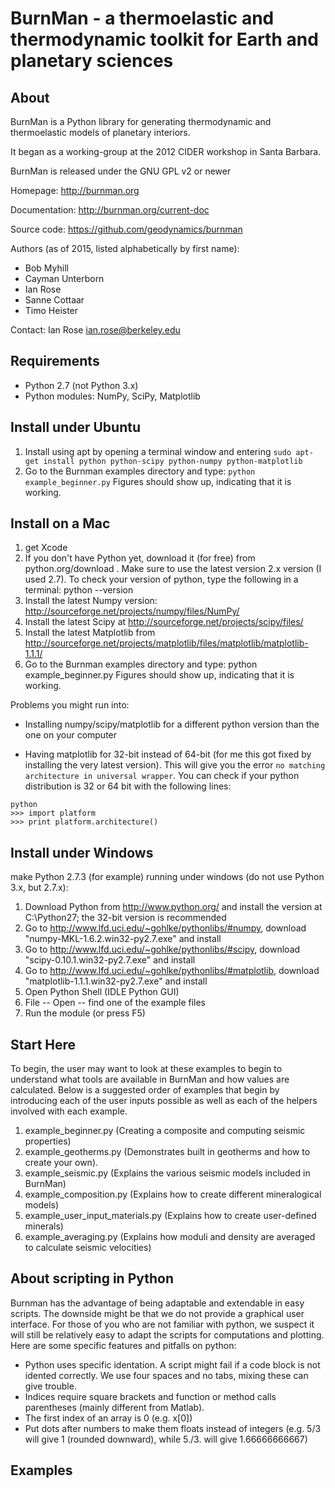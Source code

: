 # BurnMan - a thermoelastic and thermodynamic toolkit for Earth and planetary sciences

## About

BurnMan is a Python library for generating thermodynamic and thermoelastic models of planetary interiors.

It began as a working-group at the 2012 CIDER workshop in Santa Barbara.

BurnMan is released under the GNU GPL v2 or newer

Homepage: http://burnman.org

Documentation: http://burnman.org/current-doc

Source code: https://github.com/geodynamics/burnman

Authors (as of 2015, listed alphabetically by first name):
* Bob Myhill
* Cayman Unterborn
* Ian Rose
* Sanne Cottaar
* Timo Heister

Contact: Ian Rose 
ian.rose@berkeley.edu

## Requirements

* Python 2.7 (not Python 3.x)
* Python modules:
  NumPy, SciPy, Matplotlib


## Install under Ubuntu

1. Install using apt by opening a terminal window and entering
`sudo apt-get install python python-scipy python-numpy python-matplotlib` 
2. Go to the Burnman examples directory and type:
```python example_beginner.py```
Figures should show up, indicating that it is working.


## Install on a Mac

1. get Xcode
2. If you don't have Python yet, download it (for free) from
   python.org/download . Make sure to use the latest version 2.x version (I
   used 2.7). To check your version of python, type the following in a
   terminal: 
     python --version
3. Install the latest Numpy version: http://sourceforge.net/projects/numpy/files/NumPy/
4. Install the latest Scipy at http://sourceforge.net/projects/scipy/files/
5. Install the latest Matplotlib from http://sourceforge.net/projects/matplotlib/files/matplotlib/matplotlib-1.1.1/
6. Go to the Burnman examples directory and type:
	python example_beginner.py
    Figures should show up, indicating that it is working.

Problems you might run into:

* Installing numpy/scipy/matplotlib for a different python version than the
  one on your computer

* Having matplotlib for 32-bit instead of 64-bit (for me this got fixed by
  installing the very latest version). This will give you the error `no
  matching architecture in universal wrapper`. You can check if your python
  distribution is 32 or 64 bit with the following lines:
```
python 
>>> import platform
>>> print platform.architecture()
```

## Install under Windows

make Python 2.7.3 (for example) running under windows (do not use Python 3.x, but 2.7.x):

1. Download Python from http://www.python.org/ and install the version at C:\Python27\; the 32-bit version is recommended
2. Go to http://www.lfd.uci.edu/~gohlke/pythonlibs/#numpy, download "numpy-MKL-1.6.2.win32-py2.7.exe" and install
3. Go to http://www.lfd.uci.edu/~gohlke/pythonlibs/#scipy, download "scipy-0.10.1.win32-py2.7.exe" and install
4. Go to http://www.lfd.uci.edu/~gohlke/pythonlibs/#matplotlib, download "matplotlib-1.1.1.win32-py2.7.exe" and install
5. Open Python Shell (IDLE Python GUI)
6. File -- Open -- find one of the example files
7. Run the module (or press F5)

## Start Here

To begin, the user may want to look at these examples to begin to understand
what tools are available in BurnMan and how values are calculated. Below is a
suggested order of examples that begin by introducing each of the user inputs
possible as well as each of the helpers involved with each example.

1. example_beginner.py (Creating a composite and computing seismic properties)
1. example_geotherms.py (Demonstrates built in geotherms and how to create
   your own).
2. example_seismic.py (Explains the various seismic models included in
   BurnMan)
3. example_composition.py (Explains how to create different mineralogical models) 
4. example_user_input_materials.py (Explains how to create user-defined
   minerals)
5. example_averaging.py (Explains how moduli and density are averaged to
   calculate seismic velocities)


## About scripting in Python

Burnman has the advantage of being adaptable and extendable in easy scripts. The downside might be that we do not
provide a graphical user interface. For those of you who are not familiar  with python, we suspect it will still be 
relatively easy to adapt the scripts for computations and plotting. 
Here are some specific features and pitfalls on python:

* Python uses specific identation. A script might fail if a code block is not idented correctly. We use four spaces and no tabs, 
  mixing these can give trouble.
* Indices require square brackets and function or method calls parentheses (mainly different from Matlab).
* The first index of an array is 0 (e.g. x[0])
* Put dots after numbers to make them floats instead of integers (e.g. 5/3 will give 1 (rounded downward), while 5./3. will give 1.66666666667)


## Examples 
